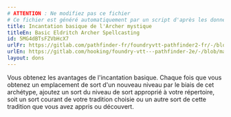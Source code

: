 ```yaml
---
# ATTENTION : Ne modifiez pas ce fichier
# Ce fichier est généré automatiquement par un script d'après les données du module Foundry VTT officiel et de sa traduction
title: Incantation basique de l'Archer mystique
titleEn: Basic Eldritch Archer Spellcasting
id: 5MG4dBTsFZVbHcX7
urlFr: https://gitlab.com/pathfinder-fr/foundryvtt-pathfinder2-fr/-/blob/master/data/feats/5MG4dBTsFZVbHcX7.htm
urlEn: https://gitlab.com/hooking/foundry-vtt---pathfinder-2e/-/blob/master/packs/data/feats.db/basic-eldritch-archer-spellcasting.json
layout: dons
---
```

Vous obtenez les avantages de l'incantation basique. Chaque fois que vous obtenez un emplacement de sort d'un nouveau niveau par le biais de cet archétype, ajoutez un sort du niveau de sort approprié à votre répertoire, soit un sort courant de votre tradition choisie ou un autre sort de cette tradition que vous avez appris ou découvert.
